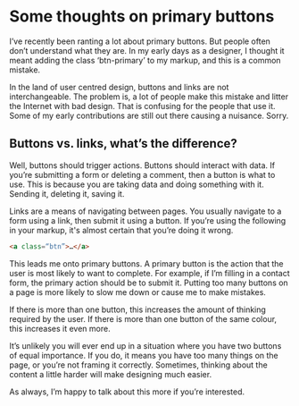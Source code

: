 # Some thoughts on primary buttons

I’ve recently been ranting a lot about primary buttons. But people often don’t understand what they are. In my early days as a designer, I thought it meant adding the class ‘btn-primary’ to my markup, and this is a common mistake.

In the land of user centred design, buttons and links are not interchangeable. The problem is, a lot of people make this mistake and litter the Internet with bad design. That is confusing for the people that use it. Some of my early contributions are still out there causing a nuisance. Sorry.

## Buttons vs. links, what’s the difference?

Well, buttons should trigger actions. Buttons should interact with data. If you’re submitting a form or deleting a comment, then a button is what to use. This is because you are taking data and doing something with it. Sending it, deleting it, saving it.

Links are a means of navigating between pages. You usually navigate to a form using a link, then submit it using a button. If you’re using the following in your markup, it's almost certain that you’re doing it wrong.

``` html
<a class=“btn”>…</a>
``` 

This leads me onto primary buttons. A primary button is the action that the user is most likely to want to complete. For example, if I’m filling in a contact form, the primary action should be to submit it. Putting too many buttons on a page is more likely to slow me down or cause me to make mistakes.

If there is more than one button, this increases the amount of thinking required by the user. If there is more than one button of the same colour, this increases it even more.

It’s unlikely you will ever end up in a situation where you have two buttons of equal importance. If you do, it means you have too many things on the page, or you’re not framing it correctly. Sometimes, thinking about the content a little harder will make designing much easier.

As always, I’m happy to talk about this more if you’re interested.